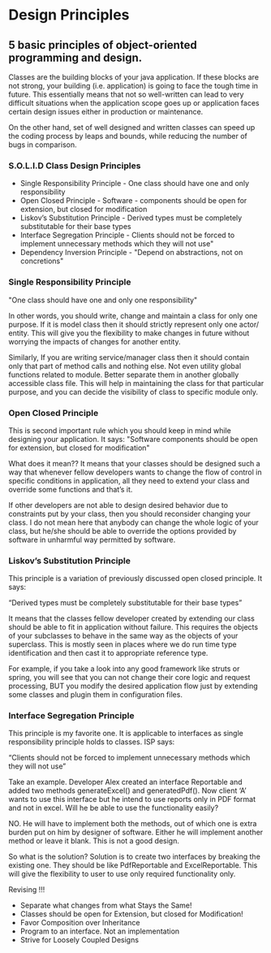 # Design Principles #

## 5 basic principles of object-oriented programming and design. ##


Classes are the building blocks of your java application. If these blocks are not strong, your building (i.e. application) is going to face the tough time in future. This essentially means that not so well-written can lead to very difficult situations when the application scope goes up or application faces certain design issues either in production or maintenance.

On the other hand, set of well designed and written classes can speed up the coding process by leaps and bounds, while reducing the number of bugs in comparison.

### S.O.L.I.D Class Design Principles ###

- Single Responsibility Principle - One class should have one and only responsibility
- Open Closed Principle - Software  - components should be open for extension, but closed for modification
- Liskov’s Substitution Principle  - Derived types must be completely substitutable for their base types
- Interface Segregation Principle  - Clients should not be forced to implement unnecessary methods which they will not use"
- Dependency Inversion Principle  - "Depend on abstractions, not on concretions"

### Single Responsibility Principle ###

"One class should have one and only one responsibility"

In other words, you should write, change and maintain a class for only one purpose. If it is model class then it should strictly represent only one actor/ entity. This will give you the flexibility to make changes in future without worrying the impacts of changes for another entity.

Similarly, If you are writing service/manager class then it should contain only that part of method calls and nothing else. Not even utility global functions related to module. Better separate them in another globally accessible class file. This will help in maintaining the class for that particular purpose, and you can decide the visibility of class to specific module only.

### Open Closed Principle ###

This is second important rule which you should keep in mind while designing your application. 
It says: "Software components should be open for extension, but closed for modification"

What does it mean?? It means that your classes should be designed such a way that whenever fellow developers wants to change the flow of control in specific conditions in application, all they need to extend your class and override some functions and that’s it.

If other developers are not able to design desired behavior due to constraints put by your class, then you should reconsider changing your class. I do not mean here that anybody can change the whole logic of your class, but he/she should be able to override the options provided by software in unharmful way permitted by software.

### Liskov’s Substitution Principle ###

This principle is a variation of previously discussed open closed principle. It says:

“Derived types must be completely substitutable for their base types”

It means that the classes fellow developer created by extending our class should be able to fit in application without failure. This requires the objects of your subclasses to behave in the same way as the objects of your superclass. This is mostly seen in places where we do run time type identification and then cast it to appropriate reference type.

For example, if you take a look into any good framework like struts or spring, you will see that you can not change their core logic and request processing, BUT you modify the desired application flow just by extending some classes and plugin them in configuration files.

### Interface Segregation Principle ###
This principle is my favorite one. It is applicable to interfaces as single responsibility principle holds to classes. ISP says:

“Clients should not be forced to implement unnecessary methods which they will not use”

Take an example. Developer Alex created an interface Reportable and added two methods generateExcel() and generatedPdf(). Now client ‘A’ wants to use this interface but he intend to use reports only in PDF format and not in excel. Will he be able to use the functionality easily?

NO. He will have to implement both the methods, out of which one is extra burden put on him by designer of software. Either he will implement another method or leave it blank. This is not a good design.

So what is the solution? Solution is to create two interfaces by breaking the existing one. They should be like PdfReportable and ExcelReportable. This will give the flexibility to user to use only required functionality only.


Revising !!!
- Separate what changes from what Stays the Same!
- Classes should be open for Extension, but closed for Modification!
- Favor Composition over Inheritance
- Program to an interface. Not an implementation
- Strive for Loosely Coupled Designs
